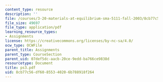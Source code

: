 ```yaml
---
content_type: resource
description: ''
file: /courses/3-20-materials-at-equilibrium-sma-5111-fall-2003/8cb77c56df60855340206b788918f264_ps3.pdf
file_size: 49697
file_type: application/pdf
learning_resource_types:
- Assignments
license: https://creativecommons.org/licenses/by-nc-sa/4.0/
ocw_type: OCWFile
parent_title: Assignments
parent_type: CourseSection
parent_uid: 07def5dc-aacb-20ce-9edd-ba766ce9838d
resourcetype: Document
title: ps3.pdf
uid: 8cb77c56-df60-8553-4020-6b788918f264
---
```

